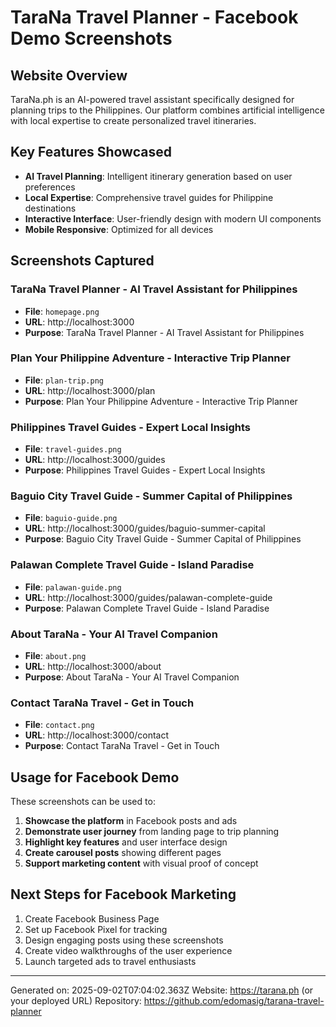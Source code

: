 # TaraNa Travel Planner - Facebook Demo Screenshots

## Website Overview
TaraNa.ph is an AI-powered travel assistant specifically designed for planning trips to the Philippines. Our platform combines artificial intelligence with local expertise to create personalized travel itineraries.

## Key Features Showcased
- **AI Travel Planning**: Intelligent itinerary generation based on user preferences
- **Local Expertise**: Comprehensive travel guides for Philippine destinations
- **Interactive Interface**: User-friendly design with modern UI components
- **Mobile Responsive**: Optimized for all devices

## Screenshots Captured

### TaraNa Travel Planner - AI Travel Assistant for Philippines
- **File**: `homepage.png`
- **URL**: http://localhost:3000
- **Purpose**: TaraNa Travel Planner - AI Travel Assistant for Philippines

### Plan Your Philippine Adventure - Interactive Trip Planner
- **File**: `plan-trip.png`
- **URL**: http://localhost:3000/plan
- **Purpose**: Plan Your Philippine Adventure - Interactive Trip Planner

### Philippines Travel Guides - Expert Local Insights
- **File**: `travel-guides.png`
- **URL**: http://localhost:3000/guides
- **Purpose**: Philippines Travel Guides - Expert Local Insights

### Baguio City Travel Guide - Summer Capital of Philippines
- **File**: `baguio-guide.png`
- **URL**: http://localhost:3000/guides/baguio-summer-capital
- **Purpose**: Baguio City Travel Guide - Summer Capital of Philippines

### Palawan Complete Travel Guide - Island Paradise
- **File**: `palawan-guide.png`
- **URL**: http://localhost:3000/guides/palawan-complete-guide
- **Purpose**: Palawan Complete Travel Guide - Island Paradise

### About TaraNa - Your AI Travel Companion
- **File**: `about.png`
- **URL**: http://localhost:3000/about
- **Purpose**: About TaraNa - Your AI Travel Companion

### Contact TaraNa Travel - Get in Touch
- **File**: `contact.png`
- **URL**: http://localhost:3000/contact
- **Purpose**: Contact TaraNa Travel - Get in Touch


## Usage for Facebook Demo
These screenshots can be used to:
1. **Showcase the platform** in Facebook posts and ads
2. **Demonstrate user journey** from landing page to trip planning
3. **Highlight key features** and user interface design
4. **Create carousel posts** showing different pages
5. **Support marketing content** with visual proof of concept

## Next Steps for Facebook Marketing
1. Create Facebook Business Page
2. Set up Facebook Pixel for tracking
3. Design engaging posts using these screenshots
4. Create video walkthroughs of the user experience
5. Launch targeted ads to travel enthusiasts

---
Generated on: 2025-09-02T07:04:02.363Z
Website: https://tarana.ph (or your deployed URL)
Repository: https://github.com/edomasig/tarana-travel-planner
